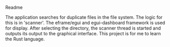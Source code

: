 Readme

The application searches for duplicate files in the file system.
The logic for this is in 'scanner'. The eframe/egui and egui-dashboard framework is used for display.
After selecting the directory, the scanner thread is started and outputs its output to the graphical interface.
This project is for me to learn the Rust language.